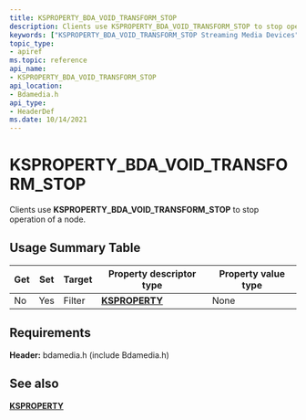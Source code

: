 ```yaml
---
title: KSPROPERTY_BDA_VOID_TRANSFORM_STOP
description: Clients use KSPROPERTY_BDA_VOID_TRANSFORM_STOP to stop operation of a node.
keywords: ["KSPROPERTY_BDA_VOID_TRANSFORM_STOP Streaming Media Devices"]
topic_type:
- apiref
ms.topic: reference
api_name:
- KSPROPERTY_BDA_VOID_TRANSFORM_STOP
api_location:
- Bdamedia.h
api_type:
- HeaderDef
ms.date: 10/14/2021
---
```


# KSPROPERTY_BDA_VOID_TRANSFORM_STOP

Clients use **KSPROPERTY_BDA_VOID_TRANSFORM_STOP** to stop operation of a node.

## Usage Summary Table

| Get | Set | Target | Property descriptor type | Property value type |
|--|--|--|--|--|
| No | Yes | Filter | [**KSPROPERTY**](ksproperty-structure.md) | None |

## Requirements

**Header:** bdamedia.h (include Bdamedia.h)

## See also

[**KSPROPERTY**](ksproperty-structure.md)
